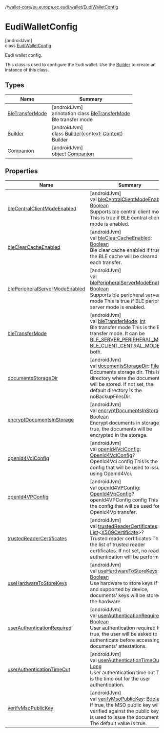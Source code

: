 //[wallet-core](../../../index.md)/[eu.europa.ec.eudi.wallet](../index.md)/[EudiWalletConfig](index.md)

# EudiWalletConfig

[androidJvm]\
class [EudiWalletConfig](index.md)

Eudi wallet config.

This class is used to configure the Eudi wallet. Use the [Builder](-builder/index.md) to create an instance of this class.

## Types

| Name | Summary |
|---|---|
| [BleTransferMode](-ble-transfer-mode/index.md) | [androidJvm]<br>annotation class [BleTransferMode](-ble-transfer-mode/index.md)<br>Ble transfer mode |
| [Builder](-builder/index.md) | [androidJvm]<br>class [Builder](-builder/index.md)(context: [Context](https://developer.android.com/reference/kotlin/android/content/Context.html))<br>Builder |
| [Companion](-companion/index.md) | [androidJvm]<br>object [Companion](-companion/index.md) |

## Properties

| Name | Summary |
|---|---|
| [bleCentralClientModeEnabled](ble-central-client-mode-enabled.md) | [androidJvm]<br>val [bleCentralClientModeEnabled](ble-central-client-mode-enabled.md): [Boolean](https://kotlinlang.org/api/latest/jvm/stdlib/kotlin/-boolean/index.html)<br>Supports ble central client mode This is true if BLE central client mode is enabled. |
| [bleClearCacheEnabled](ble-clear-cache-enabled.md) | [androidJvm]<br>val [bleClearCacheEnabled](ble-clear-cache-enabled.md): [Boolean](https://kotlinlang.org/api/latest/jvm/stdlib/kotlin/-boolean/index.html)<br>Ble clear cache enabled If true, the BLE cache will be cleared after each transfer. |
| [blePeripheralServerModeEnabled](ble-peripheral-server-mode-enabled.md) | [androidJvm]<br>val [blePeripheralServerModeEnabled](ble-peripheral-server-mode-enabled.md): [Boolean](https://kotlinlang.org/api/latest/jvm/stdlib/kotlin/-boolean/index.html)<br>Supports ble peripheral server mode This is true if BLE peripheral server mode is enabled. |
| [bleTransferMode](ble-transfer-mode.md) | [androidJvm]<br>val [bleTransferMode](ble-transfer-mode.md): [Int](https://kotlinlang.org/api/latest/jvm/stdlib/kotlin/-int/index.html)<br>Ble transfer mode This is the BLE transfer mode. It can be [BLE_SERVER_PERIPHERAL_MODE](-companion/-b-l-e_-s-e-r-v-e-r_-p-e-r-i-p-h-e-r-a-l_-m-o-d-e.md), [BLE_CLIENT_CENTRAL_MODE](-companion/-b-l-e_-c-l-i-e-n-t_-c-e-n-t-r-a-l_-m-o-d-e.md) or both. |
| [documentsStorageDir](documents-storage-dir.md) | [androidJvm]<br>val [documentsStorageDir](documents-storage-dir.md): [File](https://developer.android.com/reference/kotlin/java/io/File.html)<br>Documents storage dir. This is the directory where the documents will be stored. If not set, the default directory is the noBackupFilesDir. |
| [encryptDocumentsInStorage](encrypt-documents-in-storage.md) | [androidJvm]<br>val [encryptDocumentsInStorage](encrypt-documents-in-storage.md): [Boolean](https://kotlinlang.org/api/latest/jvm/stdlib/kotlin/-boolean/index.html)<br>Encrypt documents in storage If true, the documents will be encrypted in the storage. |
| [openId4VciConfig](open-id4-vci-config.md) | [androidJvm]<br>val [openId4VciConfig](open-id4-vci-config.md): [OpenId4VciConfig](../../eu.europa.ec.eudi.wallet.document.issue.openid4vci/-open-id4-vci-config/index.md)?<br>OpenId4Vci config This is the config that will be used to issue using OpenId4Vci. |
| [openId4VPConfig](open-id4-v-p-config.md) | [androidJvm]<br>val [openId4VPConfig](open-id4-v-p-config.md): [OpenId4VpConfig](../../eu.europa.ec.eudi.wallet.transfer.openid4vp/-open-id4-vp-config/index.md)?<br>openId4VPConfig config This is the config that will be used for OpenId4Vp transfer. |
| [trustedReaderCertificates](trusted-reader-certificates.md) | [androidJvm]<br>val [trustedReaderCertificates](trusted-reader-certificates.md): [List](https://kotlinlang.org/api/latest/jvm/stdlib/kotlin.collections/-list/index.html)&lt;[X509Certificate](https://developer.android.com/reference/kotlin/java/security/cert/X509Certificate.html)&gt;?<br>Trusted reader certificates This is the list of trusted reader certificates. If not set, no reader authentication will be performed. |
| [useHardwareToStoreKeys](use-hardware-to-store-keys.md) | [androidJvm]<br>val [useHardwareToStoreKeys](use-hardware-to-store-keys.md): [Boolean](https://kotlinlang.org/api/latest/jvm/stdlib/kotlin/-boolean/index.html)<br>Use hardware to store keys If true and supported by device, documents' keys will be stored in the hardware. |
| [userAuthenticationRequired](user-authentication-required.md) | [androidJvm]<br>val [userAuthenticationRequired](user-authentication-required.md): [Boolean](https://kotlinlang.org/api/latest/jvm/stdlib/kotlin/-boolean/index.html)<br>User authentication required If true, the user will be asked to authenticate before accessing the documents' attestations. |
| [userAuthenticationTimeOut](user-authentication-time-out.md) | [androidJvm]<br>val [userAuthenticationTimeOut](user-authentication-time-out.md): [Long](https://kotlinlang.org/api/latest/jvm/stdlib/kotlin/-long/index.html)<br>User authentication time out This is the time out for the user authentication. |
| [verifyMsoPublicKey](verify-mso-public-key.md) | [androidJvm]<br>val [verifyMsoPublicKey](verify-mso-public-key.md): [Boolean](https://kotlinlang.org/api/latest/jvm/stdlib/kotlin/-boolean/index.html)<br>If true, the MSO public key will be verified against the public key that is used to issue the document. The default value is true. |

